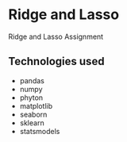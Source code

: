 # Ridge and Lasso
Ridge and Lasso Assignment

## Technologies used
* pandas
* numpy
* phyton
* matplotlib
* seaborn
* sklearn
* statsmodels
